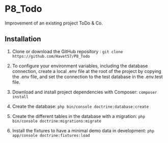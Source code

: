 # P8_Todo

Improvement of an existing project ToDo & Co.

## Installation

1. Clone or download the GitHub repository :
    ```git clone https://github.com/Havet57/P8_Todo```
    
2. To configure your environment variables, including the database connection, create a local .env file at the root of the project by copying the .env file, and set the connection to the test database in the .env.test file.

3. Download and install project dependencies with Composer:
    ```composer install```

4. Create the database:
   ```php bin/console doctrine:database:create```
   
5. Create the different tables in the database with a migration:
```php bin/console doctrine:migrations:migrate```

6. Install the fixtures to have a minimal demo data in development:
```php app/console doctrine:fixtures:load```
